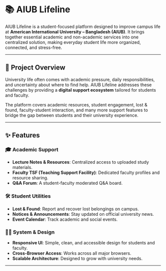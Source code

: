 # 📚 AIUB Lifeline

AIUB Lifeline is a student-focused platform designed to improve campus life at **American International University – Bangladesh (AIUB)**. It brings together essential academic and non-academic services into one centralized solution, making everyday student life more organized, connected, and stress-free.

---

## 🚀 Project Overview
University life often comes with academic pressure, daily responsibilities, and uncertainty about where to find help. AIUB Lifeline addresses these challenges by providing a **digital support ecosystem** tailored for students and faculty.

The platform covers academic resources, student engagement, lost & found, faculty-student interaction, and many more support features to bridge the gap between students and their university experience.

---

## ✨ Features

### 🎓 Academic Support
- **Lecture Notes & Resources**: Centralized access to uploaded study materials.
- **Faculty TSF (Teaching Support Facility)**: Dedicated faculty profiles and resource sharing.
- **Q&A Forum**: A student-faculty moderated Q&A board.

### 🛠️ Student Utilities
- **Lost & Found**: Report and recover lost belongings on campus.
- **Notices & Announcements**: Stay updated on official university news.
- **Event Calendar**: Track academic and social events.

### 🧑‍💻 System & Design
- **Responsive UI**: Simple, clean, and accessible design for students and faculty.
- **Cross-Browser Access**: Works across all major browsers.
- **Scalable Architecture**: Designed to grow with university needs.

---
